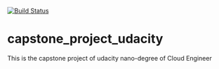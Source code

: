 [![Build Status](https://travis-ci.com/Talismanic/capstone_project_udacity.svg?branch=master)](https://travis-ci.com/Talismanic/capstone_project_udacity)
# capstone_project_udacity
This is the capstone project of udacity nano-degree of Cloud Engineer
